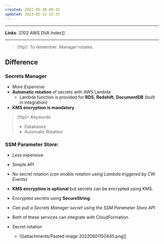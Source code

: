 ```yaml
---
created: 2022-05-30 09:35
updated: 2023-02-13 15:33
---
```

---
**Links**: [[102 AWS DVA Index]]

---
> [!tip]- To remember: Manager rotates.

## Difference
### Secrets Manager
- *More Expensive* 
- **Automatic rotation** of secrets with AWS Lambda
	- Lambda function is provided for **RDS**, **Redshift**, **DocumentDB** (built in integration)
- **KMS encryption is mandatory**

> [!tip]+ Keywords
> - Databases
> - Automatic Rotation

### SSM Parameter Store:
- *Less expensive*
- Simple API
- No secret rotation (*can enable rotation using Lambda triggered by CW Events*)
- **KMS encryption is optional** but secrets can be encrypted using KMS.
- Encrypted secrets using **SecureString**.
- *Can pull a Secrets Manager secret using the SSM Parameter Store API*

- Both of these services can integrate with CloudFormation
- Secret rotation
	- ![[attachments/Pasted image 20220601150445.png]]